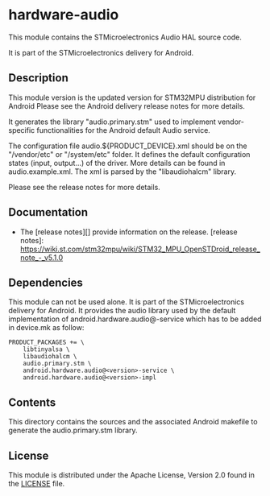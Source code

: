 # hardware-audio #

This module contains the STMicroelectronics Audio HAL source code.

It is part of the STMicroelectronics delivery for Android.

## Description ##

This module version is the updated version for STM32MPU distribution for Android
Please see the Android delivery release notes for more details.

It generates the library "audio.primary.stm" used to implement vendor-specific functionalities for the Android default Audio service.

The configuration file audio.${PRODUCT_DEVICE}.xml should be on the "/vendor/etc" or "/system/etc" folder. It defines the default configuration states (input, output...) of the driver.
More details can be found in audio.example.xml.
The xml is parsed by the "libaudiohalcm" library.

Please see the release notes for more details.

## Documentation ##

* The [release notes][] provide information on the release.
[release notes]: https://wiki.st.com/stm32mpu/wiki/STM32_MPU_OpenSTDroid_release_note_-_v5.1.0

## Dependencies ##

This module can not be used alone. It is part of the STMicroelectronics delivery for Android.
It provides the audio library used by the default implementation of android.hardware.audio@<version>-service which has to be added in device.mk as follow:
```
PRODUCT_PACKAGES += \
    libtinyalsa \
    libaudiohalcm \
    audio.primary.stm \
    android.hardware.audio@<version>-service \
    android.hardware.audio@<version>-impl
```

## Contents ##

This directory contains the sources and the associated Android makefile to generate the audio.primary.stm library.

## License ##

This module is distributed under the Apache License, Version 2.0 found in the [LICENSE](./LICENSE) file.
